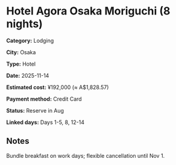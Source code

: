 # Hotel Agora Osaka Moriguchi (8 nights)

**Category:** Lodging

**City:** Osaka

**Type:** Hotel

**Date:** 2025-11-14

**Estimated cost:** ¥192,000 (≈ A$1,828.57)

**Payment method:** Credit Card

**Status:** Reserve in Aug

**Linked days:** Days 1-5, 8, 12-14

## Notes
Bundle breakfast on work days; flexible cancellation until Nov 1.
